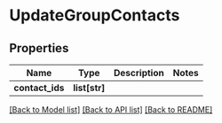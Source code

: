 # UpdateGroupContacts

## Properties
Name | Type | Description | Notes
------------ | ------------- | ------------- | -------------
**contact_ids** | **list[str]** |  | 

[[Back to Model list]](../README#documentation-for-models) [[Back to API list]](../README#documentation-for-api-endpoints) [[Back to README]](../README)


